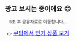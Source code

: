 <!DOCTYPE html>
<html>
<head>
  <meta charset="UTF-8">
  <title>광고 보시는 중입니다</title>
  <meta name="viewport" content="width=device-width, initial-scale=1.0">
  <style>
    body { font-family: sans-serif; text-align: center; padding-top: 100px; }
    a { font-size: 18px; color: blue; }
  </style>
</head>
<body>
  <h2>광고 보시는 중이에요 😊</h2>
  <p>5초 후 공유자료로 이동합니다...</p>
  <p>
    👉 <a href="https://link.coupang.com/a/cGwzg1" target="_blank">쿠팡에서 인기 상품 보기</a>
  </p>

  <script>
    setTimeout(function() {
      window.location.href = "https://docs.google.com/spreadsheets/d/1ZMnoCzsS4JZzUt5gQgiAyF0AtfBK0UKn7kp37umQ0M8/edit";
    }, 5000);
  </script>
</body>
</html>
